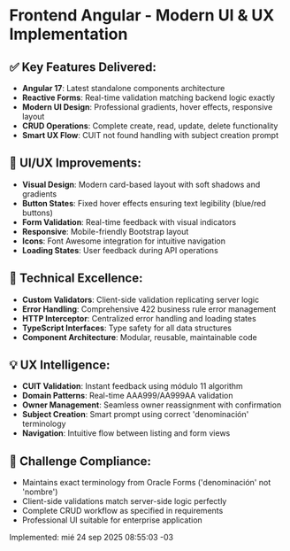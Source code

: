 # Frontend Angular - Modern UI & UX Implementation

## ✅ Key Features Delivered:
- **Angular 17**: Latest standalone components architecture
- **Reactive Forms**: Real-time validation matching backend logic exactly
- **Modern UI Design**: Professional gradients, hover effects, responsive layout
- **CRUD Operations**: Complete create, read, update, delete functionality
- **Smart UX Flow**: CUIT not found handling with subject creation prompt

## 🎨 UI/UX Improvements:
- **Visual Design**: Modern card-based layout with soft shadows and gradients
- **Button States**: Fixed hover effects ensuring text legibility (blue/red buttons)
- **Form Validation**: Real-time feedback with visual indicators
- **Responsive**: Mobile-friendly Bootstrap layout  
- **Icons**: Font Awesome integration for intuitive navigation
- **Loading States**: User feedback during API operations

## 🔧 Technical Excellence:
- **Custom Validators**: Client-side validation replicating server logic
- **Error Handling**: Comprehensive 422 business rule error management
- **HTTP Interceptor**: Centralized error handling and loading states
- **TypeScript Interfaces**: Type safety for all data structures
- **Component Architecture**: Modular, reusable, maintainable code

## 💡 UX Intelligence:
- **CUIT Validation**: Instant feedback using módulo 11 algorithm
- **Domain Patterns**: Real-time AAA999/AA999AA validation  
- **Owner Management**: Seamless owner reassignment with confirmation
- **Subject Creation**: Smart prompt using correct 'denominación' terminology
- **Navigation**: Intuitive flow between listing and form views

## 🎯 Challenge Compliance:
- Maintains exact terminology from Oracle Forms ('denominación' not 'nombre')
- Client-side validations match server-side logic perfectly
- Complete CRUD workflow as specified in requirements
- Professional UI suitable for enterprise application

Implemented: mié 24 sep 2025 08:55:03 -03

